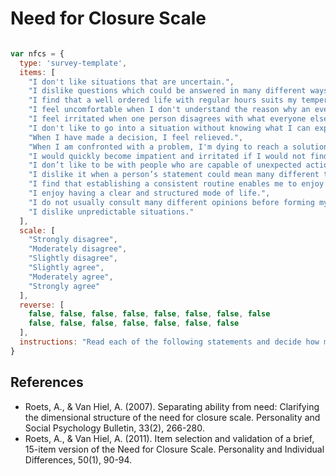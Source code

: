 # Need for Closure Scale

```javascript

var nfcs = {
  type: 'survey-template',
  items: [
    "I don't like situations that are uncertain.",
    "I dislike questions which could be answered in many different ways.",
    "I find that a well ordered life with regular hours suits my temperament.",
    "I feel uncomfortable when I don't understand the reason why an event occurred in my life.",
    "I feel irritated when one person disagrees with what everyone else in a group believes.",
    "I don't like to go into a situation without knowing what I can expect from it.",
    "When I have made a decision, I feel relieved.",
    "When I am confronted with a problem, I'm dying to reach a solution very quickly.",
    "I would quickly become impatient and irritated if I would not find a solution to a problem immediately.",
    "I don’t like to be with people who are capable of unexpected actions.",
    "I dislike it when a person’s statement could mean many different things.",
    "I find that establishing a consistent routine enables me to enjoy life more.",
    "I enjoy having a clear and structured mode of life.",
    "I do not usually consult many different opinions before forming my own view.",
    "I dislike unpredictable situations."
  ],
  scale: [
    "Strongly disagree",
    "Moderately disagree",
    "Slightly disagree",
    "Slightly agree",
    "Moderately agree",
    "Strongly agree"
  ],
  reverse: [
    false, false, false, false, false, false, false, false
    false, false, false, false, false, false, false
  ],
  instructions: "Read each of the following statements and decide how much you agree with each according to your beliefs and experiences.",
}

```

## References
- Roets, A., & Van Hiel, A. (2007). Separating ability from need: Clarifying the dimensional structure of the need for closure scale. Personality and Social Psychology Bulletin, 33(2), 266-280.
- Roets, A., & Van Hiel, A. (2011). Item selection and validation of a brief, 15-item version of the Need for Closure Scale. Personality and Individual Differences, 50(1), 90-94.
